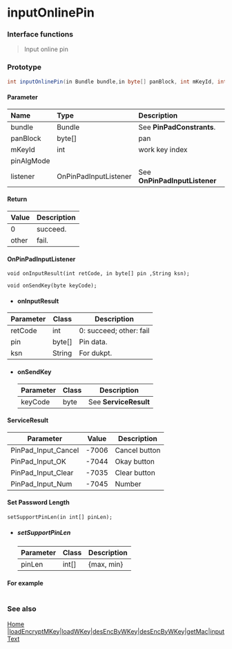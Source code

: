 
# inputOnlinePin

### Interface functions
> Input online pin

### Prototype

```java
int inputOnlinePin(in Bundle bundle,in byte[] panBlock, int mKeyId, int pinAlgMode, in OnPinPadInputListener listener);
```

#### Parameter
| Name  | Type                 | Description                   |
| :--------- | :-------------------- | :---------------------------- |
| bundle     | Bundle                | See **PinPadConstrants**.     |
| panBlock   | byte[]                | pan                           |
| mKeyId     | int                   | work key index                |
| pinAlgMode |                       |                               |
| listener   | OnPinPadInputListener | See **OnPinPadInputListener** |


#### Return
| Value | Description               |
| :---- | :------------------------ |
| 0     | succeed. |
| other |  fail. |



#### OnPinPadInputListener

```
void onInputResult(int retCode, in byte[] pin ,String ksn);
	
void onSendKey(byte keyCode);
```

- #### onInputResult

| Parameter | Class  | Description               |
| --------- | ------ | ------------------------- |
| retCode   | int    | 0: succeed;   other: fail |
| pin       | byte[] | Pin data.                 |
| ksn       | String | For dukpt.                |

- #### onSendKey

  | Parameter | Class | Description            |
  | --------- | ----- | ---------------------- |
  | keyCode   | byte  | See  **ServiceResult** |

#### ServiceResult

| Parameter           | Value | Description   |
| ------------------- | ----- | ------------- |
| PinPad_Input_Cancel | -7006 | Cancel button |
| PinPad_Input_OK     | -7044 | Okay button   |
| PinPad_Input_Clear  | -7035 | Clear button  |
| PinPad_Input_Num    | -7045 | Number        |

#### Set Password Length

```
setSupportPinLen(in int[] pinLen);
```

- ##### setSupportPinLen

  | Parameter | Class | Description |
  | --------- | ----- | ----------- |
  | pinLen    | int[] | {max, min}  |

#### For example

```

```



### See also

[Home](../README.md) |[loadEncryptMKey](loadEncryptMKey.md)|[loadWKey](loadWKey.md)|[desEncByWKey](desEncByWKey.md)|[desEncByWKey](desEncByWKey.md)|[getMac](getMac.md)|[inputText](inputText.md)

